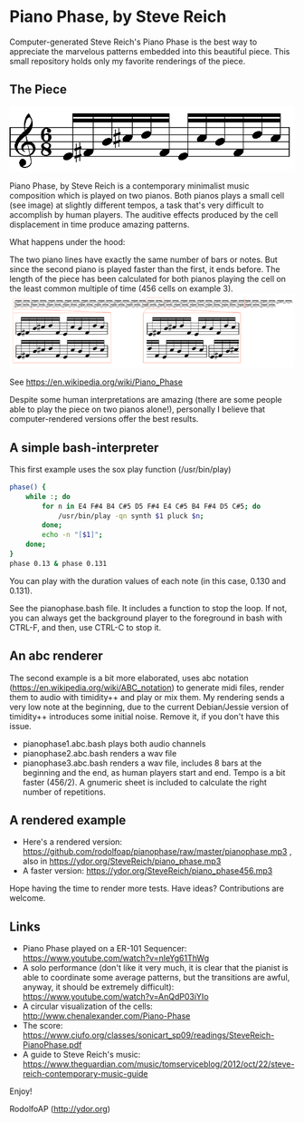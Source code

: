 # Piano Phase, by Steve Reich

Computer-generated Steve Reich's Piano Phase is the best way to appreciate the marvelous patterns embedded into this beautiful piece. This small repository holds only my favorite renderings of the piece.

## The Piece

![Piano Phase minimalist cell](https://github.com/rodolfoap/pianophase/blob/master/img/pianophase.png)

Piano Phase, by Steve Reich is a contemporary minimalist music composition which is played on two pianos. Both pianos plays a small cell (see image) at slightly different tempos, a task that's very difficult to accomplish by human players. The auditive effects produced by the cell displacement in time produce amazing patterns.

What happens under the hood:

The two piano lines have exactly the same number of bars or notes. But since the second piano is played faster than the first, it ends before. The length of the piece has been calculated for both pianos playing the cell on the least common multiple of time (456 cells on example 3).
![Piano Phase patters displace](https://github.com/rodolfoap/pianophase/blob/master/img/pianophase_patterns.png)

See https://en.wikipedia.org/wiki/Piano_Phase

Despite some human interpretations are amazing (there are some people able to play the piece on two pianos alone!), personally I believe that computer-rendered versions offer the best results.

## A simple bash-interpreter

This first example uses the sox play function (/usr/bin/play)

```bash
phase() {
	while :; do
		for n in E4 F#4 B4 C#5 D5 F#4 E4 C#5 B4 F#4 D5 C#5; do
			/usr/bin/play -qn synth $1 pluck $n;
		done;
		echo -n "[$1]";
	done;
}
phase 0.13 & phase 0.131
```

You can play with the duration values of each note (in this case, 0.130 and 0.131).

See the pianophase.bash file. It includes a function to stop the loop. If not, you can always get the background player to the foreground in bash with CTRL-F, and then, use CTRL-C to stop it.

## An abc renderer

The second example is a bit more elaborated, uses abc notation (https://en.wikipedia.org/wiki/ABC_notation) to generate midi files, render them to audio with timidity++ and play or mix them. My rendering sends a very low note at the beginning, due to the current Debian/Jessie version of timidity++ introduces some initial noise. Remove it, if you don't have this issue.

* pianophase1.abc.bash plays both audio channels
* pianophase2.abc.bash renders a wav file
* pianophase3.abc.bash renders a wav file, includes 8 bars at the beginning and the end, as human players start and end. Tempo is a bit faster (456/2). A gnumeric sheet is included to calculate the right number of repetitions.

## A rendered example

* Here's a rendered version: https://github.com/rodolfoap/pianophase/raw/master/pianophase.mp3 , also in https://ydor.org/SteveReich/piano_phase.mp3
* A faster version: https://ydor.org/SteveReich/piano_phase456.mp3

Hope having the time to render more tests. Have ideas? Contributions are welcome.

## Links

* Piano Phase played on a ER-101 Sequencer: https://www.youtube.com/watch?v=nIeYg61ThWg
* A solo performance (don't like it very much, it is clear that the pianist is able to coordinate some average patterns, but the transitions are awful, anyway, it should be extremely difficult): https://www.youtube.com/watch?v=AnQdP03iYIo
* A circular visualization of the cells: http://www.chenalexander.com/Piano-Phase
* The score: https://www.ciufo.org/classes/sonicart_sp09/readings/SteveReich-PianoPhase.pdf
* A guide to Steve Reich's music: https://www.theguardian.com/music/tomserviceblog/2012/oct/22/steve-reich-contemporary-music-guide

Enjoy!

RodolfoAP (http://ydor.org)
